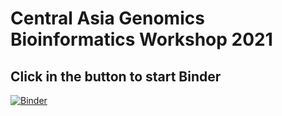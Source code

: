 # Central Asia Genomics Bioinformatics Workshop 2021

## Click in the button to start Binder

[![Binder](https://mybinder.org/badge_logo.svg)](https://mybinder.org/v2/gh/dcsoto/CAG_2021/HEAD)

